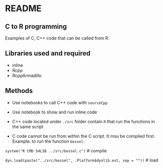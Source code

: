# README





## C to R programming
Examples of C, C++ code that can be called from R.

## Libraries used and required
* inline
* Rcpp
* RcppArmadillo


## Methods

* Use notebooks to call C++ code with `sourceCpp`

* Use notebook to show and run inline code

* C++ code located under `./src` folder contain `R` that run the functions in the same script

* C code cannot be run from within the C script. It msu be compiled first. 
Example: to run the function `bessel`:

`system("R CMD SHLIB ../src/bessel.c")` # compile

`dyn.load(paste("../src/bessel", .Platform$dynlib.ext, sep = ""))` # load
